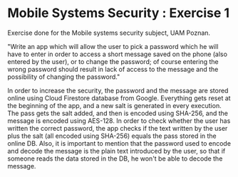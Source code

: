 # Mobile Systems Security : Exercise 1
Exercise done for the Mobile systems security subject, UAM Poznan.

"Write an app which will allow the user to pick a password which he will have to enter in order to access a short message saved on the phone (also entered by the user), or to change the password; of course entering the wrong password should result in lack of access to the message and the possibility of changing the password."

In order to increase the security, the password and the message are stored online using Cloud Firestore database from Google. Everything gets reset at the beginning of the app, and a new salt is generated in every execution. The pass gets the salt added, and then is encoded using SHA-256, and the message is encoded using AES-128. In order to check whether the user has written the correct password, the app checks if the text written by the user plus the salt (all encoded using SHA-256) equals the pass stored in the online DB. Also, it is important to mention that the password used to encode and decode the message is the plain text introduced by the user, so that if someone reads the data stored in the DB, he won't be able to decode the message.
